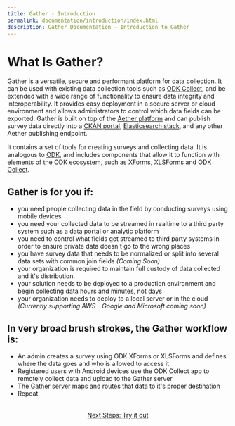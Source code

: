 ```yaml
---
title: Gather - Introduction
permalink: documentation/introduction/index.html
description: Gather Documentation – Introduction to Gather
---
```


# What Is Gather?

Gather is a versatile, secure and performant platform for data collection. It can be used with existing data collection tools such as [ODK Collect](https://docs.getodk.org/collect-intro/), and be extended with a wide range of functionality to ensure data integrity and interoperability.  It provides easy deployment in a secure server or cloud environment and allows administrators to control which data fields can be exported. Gather is built on top of the [Aether platform](https://aether.ehealthafrica.org) and can publish survey data directly into a [CKAN portal](https://ckan.org/), [Elasticsearch stack](https://www.elastic.co/), and any other Aether publishing endpoint.

It contains a set of tools for creating surveys and collecting data. It is analogous to [ODK](https://getodk.org/), and includes components that allow it to function with elements of the ODK ecosystem, such as [XForms](https://docs.getodk.org/form-design-intro/), [XLSForms](https://docs.getodk.org/xlsform/) and [ODK Collect](https://docs.getodk.org/collect-intro/).

## Gather is for you if:

- you need people collecting data in the field by conducting surveys using mobile devices
- you need your collected data to be streamed in realtime to a third party system such as a data portal or analytic platform
- you need to control what fields get streamed to third party systems in order to ensure private data doesn't go to the wrong places
- you have survey data that needs to be normalized or split into several data sets with common join fields *(Coming Soon)*
- your organization is required to maintain full custody of data collected and it's distribution.
- your solution needs to be deployed to a production environment and begin collecting data hours and minutes, not days
- your organization needs to deploy to a local server or in the cloud *(Currently supporting AWS - Google and Microsoft coming soon)*

## In very broad brush strokes, the Gather workflow is:

- An admin creates a survey using ODK XForms or XLSForms and defines where the data goes and who is allowed to access it
- Registered users with Android devices use the ODK Collect app to remotely collect data and upload to the Gather server
- The Gather server maps and routes that data to it's proper destination
- Repeat

<div style="margin-top: 2rem; text-align: center">
<a href="../try/index">Next Steps: Try it out</a>
</div>
